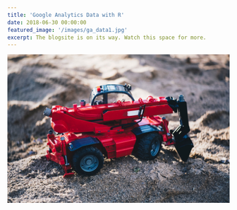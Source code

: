 ```yaml
---
title: 'Google Analytics Data with R'
date: 2018-06-30 00:00:00
featured_image: '/images/ga_data1.jpg'
excerpt: The blogsite is on its way. Watch this space for more.
---
```


![](/images/blog2.jpg)
